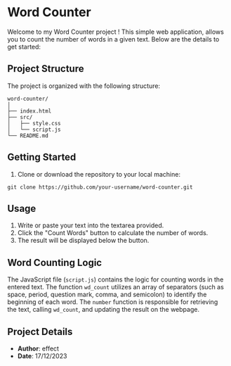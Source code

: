 # Word Counter

Welcome to my Word Counter project ! This simple web application, allows you to count the number of words in a given text. Below are the details to get started:

## Project Structure

The project is organized with the following structure:
```
word-counter/
│
├── index.html
├── src/
│   ├── style.css
│   └── script.js
└── README.md
```

## Getting Started

1. Clone or download the repository to your local machine:

```
git clone https://github.com/your-username/word-counter.git
```
## Usage

1. Write or paste your text into the textarea provided.
2. Click the "Count Words" button to calculate the number of words.
3. The result will be displayed below the button.

## Word Counting Logic

The JavaScript file (`script.js`) contains the logic for counting words in the entered text. The function `wd_count` utilizes an array of separators (such as space, period, question mark, comma, and semicolon) to identify the beginning of each word. The `number` function is responsible for retrieving the text, calling `wd_count`, and updating the result on the webpage.

## Project Details

- **Author**: effect
- **Date**: 17/12/2023